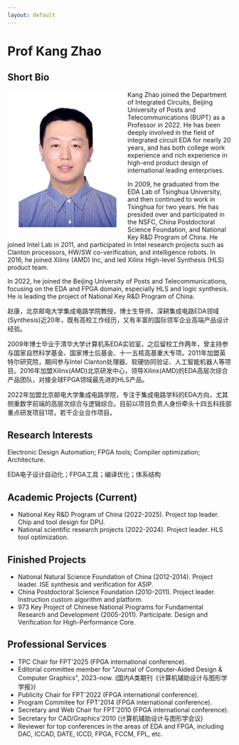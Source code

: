 ```yaml
---
layout: default
---
```


# Prof Kang Zhao

## Short Bio

<img align="left" width="270" height="334" src="./assets/images/ZhaoKang.png"/>

Kang Zhao joined the Department of Integrated Circuits, Beijing University of Posts and Telecommunications (BUPT) as a Professor in 2022. He has been deeply involved in the field of integrated circuit EDA for nearly 20 years, and has both college work experience and rich experience in high-end product design of international leading enterprises.

In 2009, he graduated from the EDA Lab of Tsinghua University, and then continued to work in Tsinghua for two years. He has presided over and participated in the NSFC, China Postdoctoral Science Foundation, and National Key R&D Program of China. He joined Intel Lab in 2011, and participated in Intel research projects such as Clanton processors, HW/SW co-verification, and intelligence robots. In 2016, he joined Xilinx (AMD) Inc, and led Xilinx High-level Synthesis (HLS) product team.

In 2022, he joined the Beijing University of Posts and Telecommunications, focusing on the EDA and FPGA domain, especially HLS and logic synthesis. He is leading the project of National Key R&D Program of China.

赵康，北京邮电大学集成电路学院教授，博士生导师。深耕集成电路EDA领域(Synthesis)近20年，既有高校工作经历，又有丰富的国际领军企业高端产品设计经验。

2009年博士毕业于清华大学计算机系EDA实验室，之后留校工作两年，曾主持参与国家自然科学基金、国家博士后基金、十一五核高基重大专项。2011年加盟英特尔研究院，期间参与Intel Clanton处理器、软硬协同验证、人工智能机器人等项目。2016年加盟Xilinx(AMD)北京研发中心，领导Xilinx(AMD)的EDA高层次综合产品团队，对接全球FPGA领域最先进的HLS产品。

2022年加盟北京邮电大学集成电路学院，专注于集成电路学科的EDA方向，尤其侧重数字前端的高层次综合与逻辑综合。目前以项目负责人身份牵头十四五科技部重点研发项目1项，若干企业合作项目。

## Research Interests
Electronic Design Automation; FPGA tools; Compiler optimization; Architecture.

EDA电子设计自动化；FPGA工具；编译优化；体系结构

## Academic Projects (Current)
- National Key R&D Program of China (2022-2025). Project top leader. Chip and tool design for DPU.
- National scientific research projects (2022-2024). Project leader. HLS tool optimization.


## Finished Projects
- National Natural Science Foundation of China (2012-2014). Project leader. ISE synthesis and verification for ASIP.
- China Postdoctoral Science Foundation (2010-2011). Project leader. Instruction custom algorithm and platform.
- 973 Key Project of Chinese National Programs for Fundamental Research and Development (2005-2011). Participate. Design and Verification for High-Performance Core.

## Professional Services
- TPC Chair for FPT'2025 (FPGA international conference).
- Editorial committee member for "Journal of Computer-Aided Design & Computer Graphics", 2023-now. (国内A类期刊《计算机辅助设计与图形学学报》)
- Publicity Chair for FPT'2022 (FPGA international conference).
- Program Commitee for FPT'2014 (FPGA international conference).
- Secretary and Web Chair for FPT'2010 (FPGA international conference).
- Secretary for CAD/Graphics'2010 (计算机辅助设计与图形学会议)
- Reviewer for top conferences in the areas of EDA and FPGA, including DAC, ICCAD, DATE, ICCD, FPGA, FCCM, FPL, etc.
